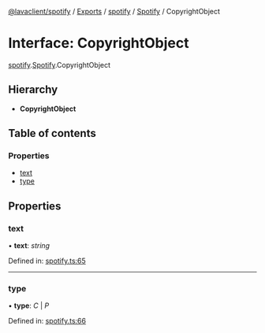 [@lavaclient/spotify](../README.md) / [Exports](../modules.md) / [spotify](../modules/spotify.md) / [Spotify](../modules/spotify.spotify-1.md) / CopyrightObject

# Interface: CopyrightObject

[spotify](../modules/spotify.md).[Spotify](../modules/spotify.spotify-1.md).CopyrightObject

## Hierarchy

* **CopyrightObject**

## Table of contents

### Properties

- [text](spotify.spotify.copyrightobject.md#text)
- [type](spotify.spotify.copyrightobject.md#type)

## Properties

### text

• **text**: *string*

Defined in: [spotify.ts:65](https://github.com/Lavaclient/plugins/blob/09b0c37/packages/spotify/src/spotify.ts#L65)

___

### type

• **type**: *C* \| *P*

Defined in: [spotify.ts:66](https://github.com/Lavaclient/plugins/blob/09b0c37/packages/spotify/src/spotify.ts#L66)
